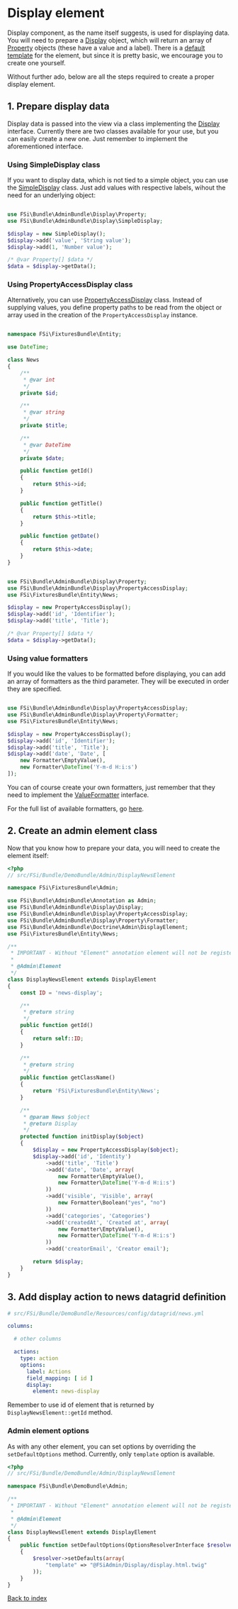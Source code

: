 # Display element

Display component, as the name itself suggests, is used for displaying data.
You will need to prepare a [Display](Display/Display) object, which will return
an array of [Property](Display/Property) objects (these have a value and a label).
There is a [default template](Resources/views/Display/display.html.twig) for the
element, but since it is pretty basic, we encourage you to create one yourself.

Without further ado, below are all the steps required to create a proper display
element.

## 1. Prepare display data

Display data is passed into the view via a class implementing the [Display](Display/Display)
interface. Currently there are two classes available for your use, but you can
easily create a new one. Just remember to implement the aforementioned interface.

### Using SimpleDisplay class

If you want to display data, which is not tied to a simple object, you can use
the [SimpleDisplay](Display/SimpleDisplay) class. Just add values with respective labels,
wihout the need for an underlying object:

```php

use FSi\Bundle\AdminBundle\Display\Property;
use FSi\Bundle\AdminBundle\Display\SimpleDisplay;

$display = new SimpleDisplay();
$display->add('value', 'String value');
$display->add(1, 'Number value');

/* @var Property[] $data */
$data = $display->getData();
```

### Using PropertyAccessDisplay class

Alternatively, you can use [PropertyAccessDisplay](Display/PropertyAccessDisplay) class.
Instead of supplying values, you define property paths to be read from the object
or array used in the creation of the `PropertyAccessDisplay` instance.

```php

namespace FSi\FixturesBundle\Entity;

use DateTime;

class News
{
    /**
     * @var int
     */
    private $id;

    /**
     * @var string
     */
    private $title;

    /**
     * @var DateTime
     */
    private $date;

    public function getId()
    {
        return $this->id;
    }

    public function getTitle()
    {
        return $this->title;
    }

    public function getDate()
    {
        return $this->date;
    }
}
```

```php

use FSi\Bundle\AdminBundle\Display\Property;
use FSi\Bundle\AdminBundle\Display\PropertyAccessDisplay;
use FSi\FixturesBundle\Entity\News;

$display = new PropertyAccessDisplay();
$display->add('id', 'Identifier');
$display->add('title', 'Title');

/* @var Property[] $data */
$data = $display->getData();
```

### Using value formatters

If you would like the values to be formatted before displaying, you can add an
array of formatters as the third parameter. They will be executed in order they
are specified.

```php

use FSi\Bundle\AdminBundle\Display\PropertyAccessDisplay;
use FSi\Bundle\AdminBundle\Display\Property\Formatter;
use FSi\FixturesBundle\Entity\News;

$display = new PropertyAccessDisplay();
$display->add('id', 'Identifier');
$display->add('title', 'Title');
$display->add('date', 'Date', [
    new Formatter\EmptyValue(),
    new Formatter\DateTime('Y-m-d H:i:s')
]);
```

You can of course create your own formatters, just remember that they need to 
implement the [ValueFormatter](Display/Property/ValueFormatter) interface.

For the full list of available formatters, go [here](Display/Property/Formatter).

## 2. Create an admin element class

Now that you know how to prepare your data, you will need to create the element
itself:

```php
<?php
// src/FSi/Bundle/DemoBundle/Admin/DisplayNewsElement

namespace FSi\FixturesBundle\Admin;

use FSi\Bundle\AdminBundle\Annotation as Admin;
use FSi\Bundle\AdminBundle\Display\Display;
use FSi\Bundle\AdminBundle\Display\PropertyAccessDisplay;
use FSi\Bundle\AdminBundle\Display\Property\Formatter;
use FSi\Bundle\AdminBundle\Doctrine\Admin\DisplayElement;
use FSi\FixturesBundle\Entity\News;

/**
 * IMPORTANT - Without "Element" annotation element will not be registered in admin elements manager!
 *
 * @Admin\Element
 */
class DisplayNewsElement extends DisplayElement
{
    const ID = 'news-display';

    /**
     * @return string
     */
    public function getId()
    {
        return self::ID;
    }

    /**
     * @return string
     */
    public function getClassName()
    {
        return 'FSi\FixturesBundle\Entity\News';
    }

    /**
     * @param News $object
     * @return Display
     */
    protected function initDisplay($object)
    {
        $display = new PropertyAccessDisplay($object);
        $display->add('id', 'Identity')
            ->add('title', 'Title')
            ->add('date', 'Date', array(
                new Formatter\EmptyValue(),
                new Formatter\DateTime('Y-m-d H:i:s')
            ))
            ->add('visible', 'Visible', array(
                new Formatter\Boolean("yes", "no")
            ))
            ->add('categories', 'Categories')
            ->add('createdAt', 'Created at', array(
                new Formatter\EmptyValue(),
                new Formatter\DateTime('Y-m-d H:i:s')
            ))
            ->add('creatorEmail', 'Creator email');

        return $display;
    }
}
```

## 3. Add display action to news datagrid definition

```yaml
# src/FSi/Bundle/DemoBundle/Resources/config/datagrid/news.yml

columns:

  # other columns

  actions:
    type: action
    options:
      label: Actions
      field_mapping: [ id ]
      display:
        element: news-display
```


Remember to use id of element that is returned by ``DisplayNewsElement::getId`` method.

### Admin element options

As with any other element, you can set options by overriding the `setDefaultOptions`
method. Currently, only `template` option is available.

```php
<?php
// src/FSi/Bundle/DemoBundle/Admin/DisplayNewsElement

namespace FSi\Bundle\DemoBundle\Admin;

/**
 * IMPORTANT - Without "Element" annotation element will not be registered in admin elements manager!
 *
 * @Admin\Element
 */
class DisplayNewsElement extends DisplayElement
{
    public function setDefaultOptions(OptionsResolverInterface $resolver)
    {
        $resolver->setDefaults(array(
            "template" => "@FSiAdmin/Display/display.html.twig"
        ));
    }
}
```

[Back to index](index.md)
